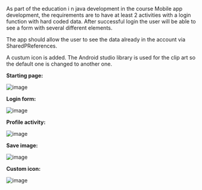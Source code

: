 As part of the education i n java development in the course Mobile app development, the requirements are to have at least 2 activities with a login function with hard coded data.
After successful login the user will be able to see a form with several different elements. 

The app should allow the user to see the data already in the account via SharedPReferences. 

A custum icon is added. The Android studio library is used for the clip art so the default one is changed to another one. 

**Starting page:** 

![image](https://github.com/user-attachments/assets/e08ff3b9-44d7-46da-8e34-53d360126d7f)


**Login form:**

![image](https://github.com/user-attachments/assets/e27e5e21-1a11-4519-ab6d-0406998ab432)

**Profile activity:**

![image](https://github.com/user-attachments/assets/54cdf189-c059-4db2-92b6-97b8fd09af81)

**Save image:**

![image](https://github.com/user-attachments/assets/cc9b86c7-43d4-46a3-8f1d-094a31e07058)

**Custom icon:**

![image](https://github.com/user-attachments/assets/45bd2914-ae19-4011-a40b-03c1f63378d8)
 
